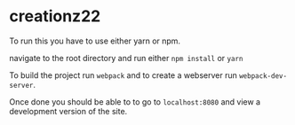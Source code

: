 # creationz22

To run this you have to use either yarn or npm. 

navigate to the root directory and run either `npm install` or `yarn`

To build the project run `webpack` and to create a webserver run `webpack-dev-server`.

Once done you should be able to to go to `localhost:8080` and view a development version of the site.
